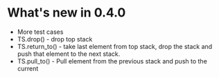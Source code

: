 # What's new in 0.4.0

* More test cases
* TS.drop() - drop top stack
* TS.return_to() - take last element from top stack, drop the stack and push that element to the next stack.
* TS.pull_to() - Pull element from the previous stack and push to the current
